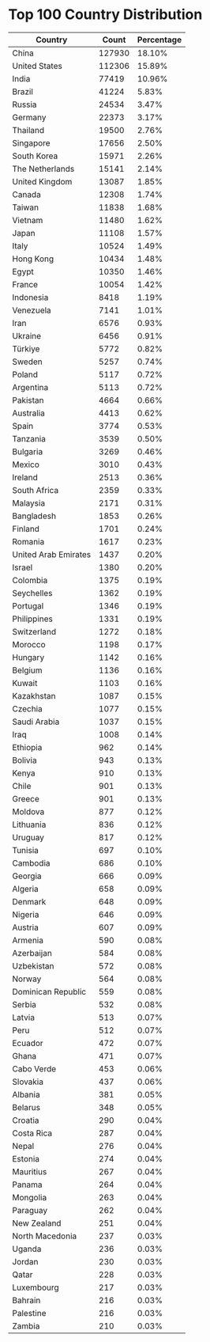 # Top 100 Country Distribution
| Country | Count | Percentage |
|----|----|----|
| China | 127930 | 18.10% |
| United States | 112306 | 15.89% |
| India | 77419 | 10.96% |
| Brazil | 41224 | 5.83% |
| Russia | 24534 | 3.47% |
| Germany | 22373 | 3.17% |
| Thailand | 19500 | 2.76% |
| Singapore | 17656 | 2.50% |
| South Korea | 15971 | 2.26% |
| The Netherlands | 15141 | 2.14% |
| United Kingdom | 13087 | 1.85% |
| Canada | 12308 | 1.74% |
| Taiwan | 11838 | 1.68% |
| Vietnam | 11480 | 1.62% |
| Japan | 11108 | 1.57% |
| Italy | 10524 | 1.49% |
| Hong Kong | 10434 | 1.48% |
| Egypt | 10350 | 1.46% |
| France | 10054 | 1.42% |
| Indonesia | 8418 | 1.19% |
| Venezuela | 7141 | 1.01% |
| Iran | 6576 | 0.93% |
| Ukraine | 6456 | 0.91% |
| Türkiye | 5772 | 0.82% |
| Sweden | 5257 | 0.74% |
| Poland | 5117 | 0.72% |
| Argentina | 5113 | 0.72% |
| Pakistan | 4664 | 0.66% |
| Australia | 4413 | 0.62% |
| Spain | 3774 | 0.53% |
| Tanzania | 3539 | 0.50% |
| Bulgaria | 3269 | 0.46% |
| Mexico | 3010 | 0.43% |
| Ireland | 2513 | 0.36% |
| South Africa | 2359 | 0.33% |
| Malaysia | 2171 | 0.31% |
| Bangladesh | 1853 | 0.26% |
| Finland | 1701 | 0.24% |
| Romania | 1617 | 0.23% |
| United Arab Emirates | 1437 | 0.20% |
| Israel | 1380 | 0.20% |
| Colombia | 1375 | 0.19% |
| Seychelles | 1362 | 0.19% |
| Portugal | 1346 | 0.19% |
| Philippines | 1331 | 0.19% |
| Switzerland | 1272 | 0.18% |
| Morocco | 1198 | 0.17% |
| Hungary | 1142 | 0.16% |
| Belgium | 1136 | 0.16% |
| Kuwait | 1103 | 0.16% |
| Kazakhstan | 1087 | 0.15% |
| Czechia | 1077 | 0.15% |
| Saudi Arabia | 1037 | 0.15% |
| Iraq | 1008 | 0.14% |
| Ethiopia | 962 | 0.14% |
| Bolivia | 943 | 0.13% |
| Kenya | 910 | 0.13% |
| Chile | 901 | 0.13% |
| Greece | 901 | 0.13% |
| Moldova | 877 | 0.12% |
| Lithuania | 836 | 0.12% |
| Uruguay | 817 | 0.12% |
| Tunisia | 697 | 0.10% |
| Cambodia | 686 | 0.10% |
| Georgia | 666 | 0.09% |
| Algeria | 658 | 0.09% |
| Denmark | 648 | 0.09% |
| Nigeria | 646 | 0.09% |
| Austria | 607 | 0.09% |
| Armenia | 590 | 0.08% |
| Azerbaijan | 584 | 0.08% |
| Uzbekistan | 572 | 0.08% |
| Norway | 564 | 0.08% |
| Dominican Republic | 559 | 0.08% |
| Serbia | 532 | 0.08% |
| Latvia | 513 | 0.07% |
| Peru | 512 | 0.07% |
| Ecuador | 472 | 0.07% |
| Ghana | 471 | 0.07% |
| Cabo Verde | 453 | 0.06% |
| Slovakia | 437 | 0.06% |
| Albania | 381 | 0.05% |
| Belarus | 348 | 0.05% |
| Croatia | 290 | 0.04% |
| Costa Rica | 287 | 0.04% |
| Nepal | 276 | 0.04% |
| Estonia | 274 | 0.04% |
| Mauritius | 267 | 0.04% |
| Panama | 264 | 0.04% |
| Mongolia | 263 | 0.04% |
| Paraguay | 262 | 0.04% |
| New Zealand | 251 | 0.04% |
| North Macedonia | 237 | 0.03% |
| Uganda | 236 | 0.03% |
| Jordan | 230 | 0.03% |
| Qatar | 228 | 0.03% |
| Luxembourg | 217 | 0.03% |
| Bahrain | 216 | 0.03% |
| Palestine | 216 | 0.03% |
| Zambia | 210 | 0.03% |
